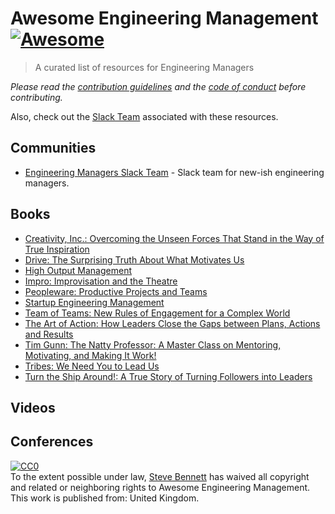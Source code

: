 # Awesome Engineering Management [![Awesome](https://cdn.rawgit.com/sindresorhus/awesome/d7305f38d29fed78fa85652e3a63e154dd8e8829/media/badge.svg)](https://github.com/sindresorhus/awesome)

> A curated list of resources for Engineering Managers

*Please read the [contribution guidelines](contributing.md) and the [code of conduct](code-of-conduct.md) before contributing.*

Also, check out the [Slack Team](https://engmanagers.github.io) associated with these resources.

## Communities
* [Engineering Managers Slack Team](http://engmanagers.github.io) - Slack team for new-ish engineering managers.

## Books
* [Creativity, Inc.: Overcoming the Unseen Forces That Stand in the Way of True Inspiration](https://www.amazon.com/Creativity-Inc-Overcoming-Unseen-Inspiration/dp/0812993012/)
* [Drive: The Surprising Truth About What Motivates Us](https://www.amazon.com/Drive-Surprising-Truth-About-Motivates/dp/1594484805/)
* [High Output Management](https://www.amazon.com/High-Output-Management-Andrew-Grove/dp/0679762884/)
* [Impro: Improvisation and the Theatre](https://www.amazon.com/Impro-Improvisation-Theatre-Keith-Johnstone/dp/0878301178/)
* [Peopleware: Productive Projects and Teams](https://www.amazon.com/Peopleware-Productive-Projects-Tom-DeMarco-ebook/dp/B00DY5A8X2/)
* [Startup Engineering Management](https://www.amazon.com/Startup-Engineering-Management-2nd-Piaw/dp/1500621064/)
* [Team of Teams: New Rules of Engagement for a Complex World](https://www.amazon.com/Team-Teams-Rules-Engagement-Complex/dp/0241250838/)
* [The Art of Action: How Leaders Close the Gaps between Plans, Actions and Results](https://www.amazon.com/Art-Action-Leaders-between-Actions-ebook/dp/B01HPVHLHG/)
* [Tim Gunn: The Natty Professor: A Master Class on Mentoring, Motivating, and Making It Work!](https://www.amazon.com/Tim-Gunn-Professor-Mentoring-Motivating/dp/1476780072/)
* [Tribes: We Need You to Lead Us](https://www.amazon.com/Tribes-We-Need-You-Lead/dp/1591842336/)
* [Turn the Ship Around!: A True Story of Turning Followers into Leaders](https://www.amazon.com/Turn-Ship-Around-Turning-Followers/dp/1591846404/)

## Videos

## Conferences


<p xmlns:dct="http://purl.org/dc/terms/" xmlns:vcard="http://www.w3.org/2001/vcard-rdf/3.0#">
  <a rel="license"
     href="http://creativecommons.org/publicdomain/zero/1.0/">
    <img src="http://i.creativecommons.org/p/zero/1.0/88x31.png" style="border-style: none;" alt="CC0" />
  </a>
  <br />
  To the extent possible under law,
  <a rel="dct:publisher"
     href="http://engmanagers.github.io">
    <span property="dct:title">Steve Bennett</span></a>
  has waived all copyright and related or neighboring rights to
  <span property="dct:title">Awesome Engineering Management</span>.
This work is published from:
<span property="vcard:Country" datatype="dct:ISO3166"
      content="GB" about="http://engmanagers.github.io">
  United Kingdom</span>.
</p>
